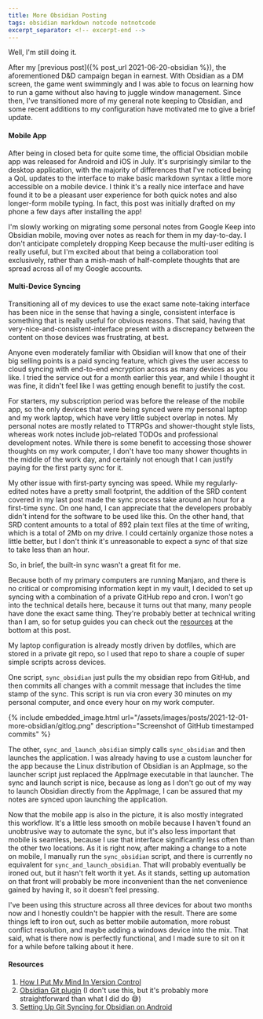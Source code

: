 ```yaml
---
title: More Obsidian Posting
tags: obsidian markdown notcode notnotcode
excerpt_separator: <!-- excerpt-end -->
---
```


Well, I'm still doing it.

After my [previous post]({% post_url 2021-06-20-obsidian %}), the aforementioned D&D campaign began
in earnest. With Obsidian as a DM screen, the game went swimmingly and I was able to focus on
learning how to run a game without also having to juggle window management. Since then, I've
transitioned more of my general note keeping to Obsidian, and some recent additions to my
configuration have motivated me to give a brief update.

<!-- excerpt-end -->

#### Mobile App

After being in closed beta for quite some time, the official Obsidian mobile app was released for
Android and iOS in July. It's surprisingly similar to the desktop application, with the majority of
differences that I've noticed being a QoL updates to the interface to make basic markdown syntax a
little more accessible on a mobile device. I think it's a really nice interface and have found it to
be a pleasant user experience for both quick notes and also longer-form mobile typing. In fact, this
post was initially drafted on my phone a few days after installing the app!

I'm slowly working on migrating some personal notes from Google Keep into Obsidian mobile, moving
over notes as reach for them in my day-to-day. I don't anticipate completely dropping Keep because
the multi-user editing is really useful, but I'm excited about that being a collaboration tool
exclusively, rather than a mish-mash of half-complete thoughts that are spread across all of my
Google accounts.

#### Multi-Device Syncing

Transitioning all of my devices to use the exact same note-taking interface has been nice in the
sense that having a single, consistent interface is something that is really useful for obvious
reasons. That said, having that very-nice-and-consistent-interface present with a discrepancy
between the content on those devices was frustrating, at best.

Anyone even moderately familiar with Obsidian will know that one of their big selling points is a
paid syncing feature, which gives the user access to cloud syncing with end-to-end encryption across
as many devices as you like. I tried the service out for a month earlier this year, and while I
thought it was fine, it didn't feel like I was getting enough benefit to justify the cost.

For starters, my subscription period was before the release of the mobile app, so the only devices
that were being synced were my personal laptop and my work laptop, which have very little subject
overlap in notes. My personal notes are mostly related to TTRPGs and shower-thought style lists,
whereas work notes include job-related TODOs and professional development notes. While there is some
benefit to accessing those shower thoughts on my work computer, I don't have too many shower
thoughts in the middle of the work day, and certainly not enough that I can justify paying for the
first party sync for it.

My other issue with first-party syncing was speed. While my regularly-edited notes have a pretty
small footprint, the addition of the SRD content covered in my last post made the sync process take
around an hour for a first-time sync. On one hand, I can appreciate that the developers probably
didn't intend for the software to be used like this. On the other hand, that SRD content amounts to
a total of 892 plain text files at the time of writing, which is a total of 2Mb on my drive. I could
certainly organize those notes a little better, but I don't think it's unreasonable to expect a sync
of that size to take less than an hour.

So, in brief, the built-in sync wasn't a great fit for me.

Because both of my primary computers are running Manjaro, and there is no critical or compromising
information kept in my vault, I decided to set up syncing with a combination of a private GitHub
repo and cron. I won't go into the technical details here, because it turns out that many, many
people have done the exact same thing. They're probably better at technical writing than I am, so
for setup guides you can check out the [resources](#resources) at the bottom at this post.

My laptop configuration is already mostly driven by dotfiles, which are stored in a private git
repo, so I used that repo to share a couple of super simple scripts across devices.

One script, `sync_obsidian` just pulls the my obsidian repo from GitHub, and then commits all
changes with a commit message that includes the time stamp of the sync. This script is run via cron
every 30 minutes on my personal computer, and once every hour on my work computer.

{% include embedded_image.html url="/assets/images/posts/2021-12-01-more-obsidian/gitlog.png" description="Screenshot of GitHub timestamped commits" %}

The other, `sync_and_launch_obsidian` simply calls `sync_obsidian` and then launches the
application. I was already having to use a custom launcher for the app because the Linux
distribution of Obsidian is an AppImage, so the launcher script just replaced the AppImage
executable in that launcher. The sync and launch script is nice, because as long as I don't go out
of my way to launch Obsidian directly from the AppImage, I can be assured that my notes are synced
upon launching the application.

Now that the mobile app is also in the picture, it is also mostly integrated this workflow. It's a
little less smooth on mobile because I haven't found an unobtrusive way to automate the sync, but
it's also less important that mobile is seamless, because I use that interface significantly less
often than the other two locations. As it is right now, after making a change to a note on mobile, I
manually run the `sync_obsidian` script, and there is currently no equivalent for
`sync_and_launch_obsidian`. That will probably eventually be ironed out, but it hasn't felt worth it
yet. As it stands, setting up automation on that front will probably be more inconvenient than the
net convenience gained by having it, so it doesn't feel pressing.

I've been using this structure across all three devices for about two months now and I honestly
couldn't be happier with the result. There are some things left to iron out, such as better mobile
automation, more robust conflict resolution, and maybe adding a windows device into the mix. That
said, what is there now is perfectly functional, and I made sure to sit on it for a while before
talking about it here.

#### Resources

1. [How I Put My Mind In Version Control](https://medium.com/analytics-vidhya/how-i-put-my-mind-under-version-control-24caea37b8a5)
2. [Obsidian Git plugin](https://github.com/denolehov/obsidian-git) (I don't use this, but it's
   probably more straightforward than what I did do :sweat_smile:)
3. [Setting Up Git Syncing for Obsidian on Android](https://lucidhacker.substack.com/p/setting-up-git-syncing-for-obsidian)
